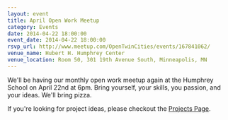 ```yaml
---
layout: event 
title: April Open Work Meetup
category: Events
date: 2014-04-22 18:00:00
event_date: 2014-04-22 18:00:00
rsvp_url: http://www.meetup.com/OpenTwinCities/events/167841062/ 
venue_name: Hubert H. Humphrey Center 
venue_location: Room 50, 301 19th Avenue South, Minneapolis, MN 
---
```


We'll be having our monthly open work meetup again at the Humphrey School on
April 22nd at 6pm. Bring yourself, your skills, you passion, and your ideas.
We'll bring pizza.

If you're looking for project ideas, please checkout the
[Projects Page](/projects).
